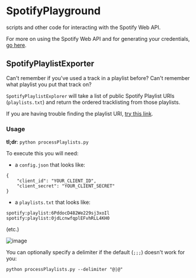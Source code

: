 # SpotifyPlayground
scripts and other code for interacting with the Spotify Web API.

For more on using the Spotify Web API and for generating your credentials, [go here](https://developer.spotify.com/documentation/web-api/tutorials/getting-started).

## SpotifyPlaylistExporter
Can't remember if you've used a track in a playlist before? Can't remember what playlist you put that track on?

`SpotifyPlaylistExplorer` will take a list of public Spotify Playlist URIs (`playlists.txt`) and return the ordered tracklisting from those playlists.

If you are having trouble finding the playlist URI, [try this link](https://community.spotify.com/t5/Spotify-for-Developers/Get-Playlist-URI-with-updated-Desktop-Look/td-p/5185605).

### Usage
**tl;dr**: `python processPlaylists.py`

To execute this you will need:
- a `config.json` that looks like:
```
{
    "client_id": "YOUR_CLIENT_ID",
    "client_secret": "YOUR_CLIENT_SECRET"
}
```
- a `playlists.txt` that looks like:
```
spotify:playlist:6PddocD482We229sj3xoIl
spotify:playlist:0jdLcnwfqplEFvhRLL4KH0
```
(etc.)

![image](https://github.com/mrogove/SpotifyPlayground/assets/7624639/0d9a3a65-b210-4ded-9ed1-5ba9e296afcc)

You can optionally specify a delimiter if the default (`;;;`) doesn't work for you:

`python processPlaylists.py --delimiter "@|@"`
